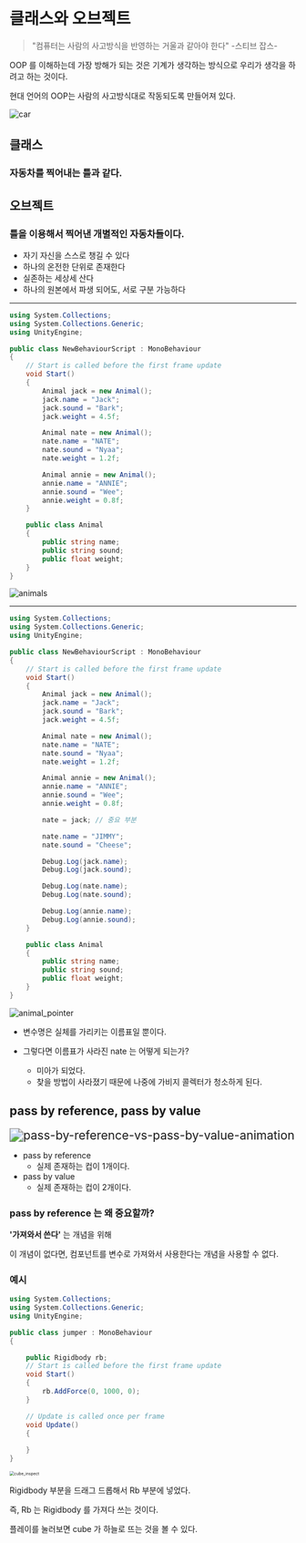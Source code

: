 # 클래스와 오브젝트

> "컴퓨터는 사람의 사고방식을 반영하는 거울과 같아야 한다" -스티브 잡스-

OOP 를 이해하는데 가장 방해가 되는 것은 기계가 생각하는 방식으로 우리가 생각을 하려고 하는 것이다.

현대 언어의 OOP는 사람의 사고방식대로 작동되도록 만들어져 있다.

![car](images/retr0_unity_C_sharp_basics_8/car.png)

## 클래스

### 자동차를 찍어내는 틀과 같다.

## 오브젝트

### 틀을 이용해서 찍어낸 개별적인 자동차들이다.

- 자기 자신을 스스로 챙길 수 있다
- 하나의 온전한 단위로 존재한다
- 실존하는 세상세 산다
- 하나의 원본에서 파생 되어도, 서로 구분 가능하다

---

```c#
using System.Collections;
using System.Collections.Generic;
using UnityEngine;

public class NewBehaviourScript : MonoBehaviour
{
    // Start is called before the first frame update
    void Start()
    {
        Animal jack = new Animal();
        jack.name = "Jack";
        jack.sound = "Bark";
        jack.weight = 4.5f;

        Animal nate = new Animal();
        nate.name = "NATE";
        nate.sound = "Nyaa";
        nate.weight = 1.2f;

        Animal annie = new Animal();
        annie.name = "ANNIE";
        annie.sound = "Wee";
        annie.weight = 0.8f;
    }

    public class Animal
    {
        public string name;
        public string sound;
        public float weight;
    }
}
```

![animals](images/retr0_unity_C_sharp_basics_8/animals.png)

---

```c#
using System.Collections;
using System.Collections.Generic;
using UnityEngine;

public class NewBehaviourScript : MonoBehaviour
{
    // Start is called before the first frame update
    void Start()
    {
        Animal jack = new Animal();
        jack.name = "Jack";
        jack.sound = "Bark";
        jack.weight = 4.5f;

        Animal nate = new Animal();
        nate.name = "NATE";
        nate.sound = "Nyaa";
        nate.weight = 1.2f;

        Animal annie = new Animal();
        annie.name = "ANNIE";
        annie.sound = "Wee";
        annie.weight = 0.8f;

        nate = jack; // 중요 부분

        nate.name = "JIMMY";
        nate.sound = "Cheese";

        Debug.Log(jack.name);
        Debug.Log(jack.sound);

        Debug.Log(nate.name);
        Debug.Log(nate.sound);

        Debug.Log(annie.name);
        Debug.Log(annie.sound);
    }

    public class Animal
    {
        public string name;
        public string sound;
        public float weight;
    }
}

```

![animal_pointer](images/retr0_unity_C_sharp_basics_8/animal_pointer.png)

- 변수명은 실체를 가리키는 이름표일 뿐이다.

- 그렇다면 이름표가 사라진 nate 는 어떻게 되는가?
  - 미아가 되었다.
  - 찾을 방법이 사라졌기 때문에 나중에 가비지 콜렉터가 청소하게 된다.

## pass by reference, pass by value

<img src="images/retr0_unity_C_sharp_basics_8/pass-by-reference-vs-pass-by-value-animation.gif" alt="pass-by-reference-vs-pass-by-value-animation" style="zoom:150%;" />

- pass by reference
  - 실제 존재하는 컵이 1개이다.
- pass by value
  - 실제 존재하는 컵이 2개이다.

### pass by reference 는 왜 중요할까?

**'가져와서 쓴다'** 는 개념을 위해

이 개념이 없다면, 컴포넌트를 변수로 가져와서 사용한다는 개념을 사용할 수 없다.

### 예시

```c#
using System.Collections;
using System.Collections.Generic;
using UnityEngine;

public class jumper : MonoBehaviour
{

    public Rigidbody rb;
    // Start is called before the first frame update
    void Start()
    {
        rb.AddForce(0, 1000, 0);
    }

    // Update is called once per frame
    void Update()
    {
        
    }
}

```

<img src="images/retr0_unity_C_sharp_basics_8/cube_inspect.png" alt="cube_inspect" style="zoom:50%;" />

Rigidbody 부분을 드래그 드롭해서 Rb 부분에 넣었다.

즉, Rb 는 Rigidbody 를 가져다 쓰는 것이다.

플레이를 눌러보면 cube 가 하늘로 뜨는 것을 볼 수 있다.